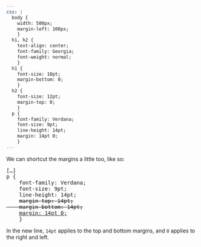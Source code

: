 ```yaml
---
css: |
  body {
    width: 500px;
    margin-left: 100px;
    }
  h1, h2 {
    text-align: center;
    font-family: Georgia;
    font-weight: normal;
    }
  h1 {
    font-size: 18pt;
    margin-bottom: 0;
    }
  h2 {
    font-size: 12pt;
    margin-top: 0;
    }
  p {
    font-family: Verdana;
    font-size: 9pt;
    line-height: 14pt;
    margin: 14pt 0;
    }
---
```


<p>We can shortcut the margins a little too, like so:</p>

<pre>
[&hellip;]
p {
	font-family: Verdana;
	font-size: 9pt;
	line-height: 14pt;
	<del>margin-top: 14pt;
	margin-bottom: 14pt;</del>
	<ins>margin: 14pt 0;</ins>
	}
</pre>

<p>In the new line, <code>14pt</code> applies to the top and bottom margins, and <code>0</code> applies to the right and left.</p>
